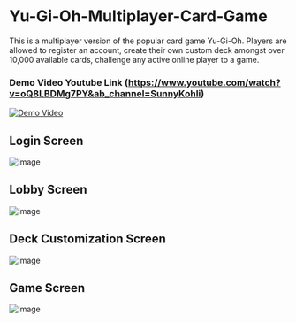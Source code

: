 # Yu-Gi-Oh-Multiplayer-Card-Game

This is a multiplayer version of the popular card game Yu-Gi-Oh. Players are allowed to register an account, create their own custom deck amongst 
over 10,000 available cards, challenge any active online player to a game.

### Demo Video Youtube Link (https://www.youtube.com/watch?v=oQ8LBDMg7PY&ab_channel=SunnyKohli)
[![Demo Video](https://user-images.githubusercontent.com/21192616/217403101-c7a4419c-219d-4d4f-8b77-594b40ac10f0.png)](https://youtu.be/oQ8LBDMg7PY)

## Login Screen
![image](https://user-images.githubusercontent.com/21192616/209064649-5b096c4d-8d31-4ffc-85f2-98977b8f5df8.png)

## Lobby Screen
![image](https://user-images.githubusercontent.com/21192616/209065350-95312d5f-7b69-4176-8b75-cc13884220f4.png)

## Deck Customization Screen
![image](https://user-images.githubusercontent.com/21192616/209065720-0dda09a7-19fc-4e39-b17c-b59ba09a3965.png)


## Game Screen
![image](https://user-images.githubusercontent.com/21192616/209065591-83308d4c-7955-4693-8bb3-48dd124e5600.png)

